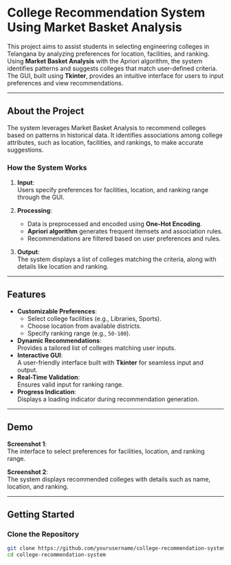 # College Recommendation System Using Market Basket Analysis

This project aims to assist students in selecting engineering colleges in Telangana by analyzing preferences for location, facilities, and ranking. Using **Market Basket Analysis** with the Apriori algorithm, the system identifies patterns and suggests colleges that match user-defined criteria. The GUI, built using **Tkinter**, provides an intuitive interface for users to input preferences and view recommendations.

---

## **About the Project**
The system leverages Market Basket Analysis to recommend colleges based on patterns in historical data. It identifies associations among college attributes, such as location, facilities, and rankings, to make accurate suggestions.  

### **How the System Works**  
1. **Input**:  
   Users specify preferences for facilities, location, and ranking range through the GUI.  

2. **Processing**:  
   - Data is preprocessed and encoded using **One-Hot Encoding**.  
   - **Apriori algorithm** generates frequent itemsets and association rules.  
   - Recommendations are filtered based on user preferences and rules.  

3. **Output**:  
   The system displays a list of colleges matching the criteria, along with details like location and ranking.

---

## **Features**
- **Customizable Preferences**:  
  - Select college facilities (e.g., Libraries, Sports).  
  - Choose location from available districts.  
  - Specify ranking range (e.g., `50-100`).  
- **Dynamic Recommendations**:  
  Provides a tailored list of colleges matching user inputs.  
- **Interactive GUI**:  
  A user-friendly interface built with **Tkinter** for seamless input and output.  
- **Real-Time Validation**:  
  Ensures valid input for ranking range.  
- **Progress Indication**:  
  Displays a loading indicator during recommendation generation.  

---

## **Demo**
**Screenshot 1**:  
The interface to select preferences for facilities, location, and ranking range.  

**Screenshot 2**:  
The system displays recommended colleges with details such as name, location, and ranking.  

---

## **Getting Started**
### **Clone the Repository**  
```bash
git clone https://github.com/yourusername/college-recommendation-system.git
cd college-recommendation-system

